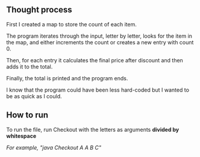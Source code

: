 ## Thought process

First I created a map to store the count of each item.

The program iterates through the input, letter by letter, looks for the item in the map, and either increments the count or creates a new entry with count 0.

Then, for each entry it calculates the final price after discount and then adds it to the total.

Finally, the total is printed and the program ends.

I know that the program could have been less hard-coded but I wanted to be as quick as I could.

## How to run

To run the file, run Checkout with the letters as arguments **divided by whitespace**

*For example, "java Checkout A A B C"*

